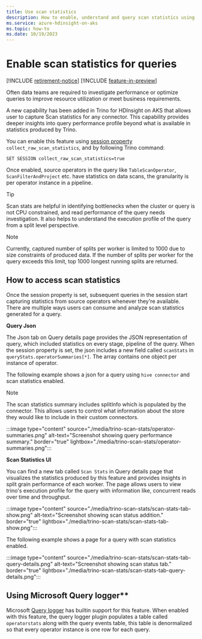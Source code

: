 ```yaml
---
title: Use scan statistics
description: How to enable, understand and query scan statistics using  query log tables for Trino clusters for HDInsight on AKS.
ms.service: azure-hdinsight-on-aks
ms.topic: how-to
ms.date: 10/19/2023
---
```


# Enable scan statistics for queries

[!INCLUDE [retirement-notice](../includes/retirement-notice.md)]
[!INCLUDE [feature-in-preview](../includes/feature-in-preview.md)]


Often data teams are required to investigate performance or optimize queries to improve resource utilization or meet business requirements. 

A new capability has been added in Trino for HDInsight on AKS that allows user to capture Scan statistics for any connector. This capability provides deeper insights into query performance profile beyond what is available in statistics produced by Trino.

You can enable this feature using [session property](https://trino.io/docs/current/sql/set-session.html#session-properties.) `collect_raw_scan_statistics`, and by following Trino command:
```
SET SESSION collect_raw_scan_statistics=true
```

Once enabled, source operators in the query like `TableScanOperator`, `ScanFilterAndProject` etc. have statistics on data scans, the granularity is per operator instance in a pipeline.

> [!TIP]
> Scan stats are helpful in identifying bottlenecks when the cluster or query is not CPU constrained, and read performance of the query needs investigation. It also helps to understand the execution profile of the query from a split level perspective.

> [!NOTE]
> Currently, captured number of splits per worker is limited to 1000 due to size constraints of produced data. If the number of splits per worker for the query exceeds this limit, top 1000 longest running splits are returned.

## How to access scan statistics

Once the session property is set, subsequent queries in the session start capturing statistics from source operators whenever they're available. There are multiple ways users can consume and analyze scan statistics generated for a query.

**Query Json**

The Json tab on Query details page provides the JSON representation of query, which included statistics on every stage, pipeline of the query. When the session property is set, the json includes a new field called `scanStats` in `queryStats.operatorSummaries[*]`. The array contains one object per instance of operator.

The following example shows a json for a query using `hive connector` and scan statistics enabled.
> [!NOTE]
> The scan statistics summary includes splitInfo which is populated by the connector. This allows users to control what information about the store they would like to include in their custom connectors.

:::image type="content" source="./media/trino-scan-stats/operator-summaries.png" alt-text="Screenshot showing query performance summary." border="true" lightbox="./media/trino-scan-stats/operator-summaries.png":::

**Scan Statistics UI**

You can find a new tab called `Scan Stats` in Query details page that visualizes the statistics produced by this feature and provides insights in split grain performance of each worker. The page allows users to view trino's execution profile for the query with information like, concurrent reads over time and throughput.

:::image type="content" source="./media/trino-scan-stats/scan-stats-tab-show.png" alt-text="Screenshot showing scan status addition." border="true" lightbox="./media/trino-scan-stats/scan-stats-tab-show.png":::

The following example shows a page for a query with scan statistics enabled.

:::image type="content" source="./media/trino-scan-stats/scan-stats-tab-query-details.png" alt-text="Screenshot showing scan status tab." border="true" lightbox="./media/trino-scan-stats/scan-stats-tab-query-details.png":::

## Using Microsoft Query logger**

Microsoft [Query logger](./trino-query-logging.md) has builtin support for this feature. When enabled with this feature, the query logger plugin populates a table called `operatorstats` along with the query events table, this table is denormalized so that every operator instance is one row for each query.
